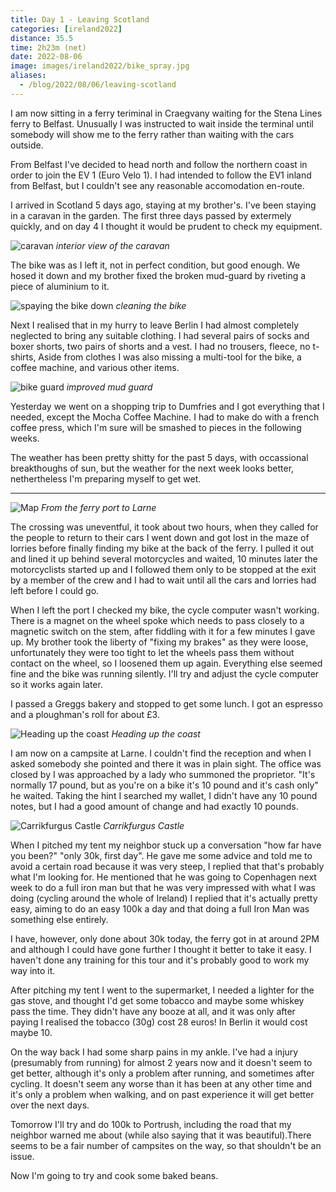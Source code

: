 ```yaml
--- 
title: Day 1 - Leaving Scotland
categories: [ireland2022]
distance: 35.5
time: 2h23m (net)
date: 2022-08-06
image: images/ireland2022/bike_spray.jpg
aliases:
  - /blog/2022/08/06/leaving-scotland
---
```


I am now sitting in a ferry teriminal in Craegvany waiting for the Stena Lines
ferry to Belfast. Unusually I was instructed to wait inside the terminal
until somebody will show me to the ferry rather than waiting with the cars
outside.

From Belfast I've decided to head north and follow the northern coast in order
to join the EV 1 (Euro Velo 1). I had intended to follow the EV1 inland from
Belfast, but I couldn't see any reasonable accomodation en-route.

I arrived in Scotland 5 days ago, staying at my brother's. I've been staying
in a caravan in the garden. The first three days passed by extermely quickly,
and on day 4 I thought it would be prudent to check my equipment.

![caravan](/images/ireland2022/caravan.jpg)
*interior view of the caravan*

The bike was as I left it, not in perfect condition, but good enough. We hosed
it down and my brother fixed the broken mud-guard by riveting a piece of
aluminium to it.

![spaying the bike down](/images/ireland2022/bike_spray.jpg)
*cleaning the bike*

Next I realised that in my hurry to leave Berlin I had almost completely
neglected to bring any suitable clothing. I had several pairs of socks and
boxer shorts, two pairs of shorts and a vest. I had no trousers, fleece, no
t-shirts, Aside from clothes I was also missing a multi-tool for the bike, a
coffee machine, and various other items.

![bike guard](/images/ireland2022/bike_guard.jpg)
*improved mud guard*

Yesterday we went on a shopping trip to Dumfries and I got everything that I
needed, except the Mocha Coffee Machine. I had to make do with a french coffee
press, which I'm sure will be smashed to pieces in the following weeks.

The weather has been pretty shitty for the past 5 days, with occassional
breakthoughs of sun, but the weather for the next week looks better,
nethertheless I'm preparing myself to get wet.

---

![Map](/images/ireland2022/20220806_map.jpg) 
*From the ferry port to Larne*

The crossing was uneventful, it took about two hours, when they called for the
people to return to their cars I went down and got lost in the maze of lorries
before finally finding my bike at the back of the ferry. I pulled it out and
lined it up behind several motorcycles and waited, 10 minutes later the
motorcyclists started up and I followed them only to be stopped at the exit by
a member of the crew and I had to wait until all the cars and lorries had left
before I could go.

When I left the port I checked my bike, the cycle computer wasn't working.
There is a magnet on the wheel spoke which needs to pass closely to a
magnetic switch on the stem, after fiddling with it for a few minutes I gave
up. My brother took the liberty of "fixing my brakes" as they were loose,
unfortunately they were too tight to let the wheels pass them without contact
on the wheel, so I loosened them up again. Everything else seemed fine and the
bike was running silently. I'll try and adjust the cycle computer so it works
again later.

I passed a Greggs bakery and stopped to get some lunch. I got an espresso and
a ploughman's roll for about £3.

![Heading up the coast](/images/ireland2022/20220806_1.jpg)
*Heading up the coast*

I am now on a campsite at Larne. I couldn't find the reception and when I
asked somebody she pointed and there it was in plain sight. The office was
closed by I was approached by a lady who summoned the proprietor. "It's normally 17
pound, but as you're on a bike it's 10 pound and it's cash only" he waited.
Taking the hint I searched my wallet, I didn't have any 10 pound notes, but I
had a good amount of change and had exactly 10 pounds.

![Carrikfurgus Castle](/images/ireland2022/20220806_2.jpg)
*Carrikfurgus Castle*

When I pitched my tent my neighbor stuck up a conversation "how far have you
been?" "only 30k, first day". He gave me some advice and told me to avoid a
certain road because it was very steep, I replied that that's probably what
I'm looking for. He mentioned that he was going to Copenhagen next week to do a
full iron man but that he was very impressed with what I was doing (cycling
around the whole of Ireland) I replied that it's actually pretty easy, aiming
to do an easy 100k a day and that doing a full Iron Man was something else
entirely.

I have, however, only done about 30k today, the ferry got in at around 2PM and
although I could have gone further I thought it better to take it easy. I
haven't done any training for this tour and it's probably good to work my way
into it.

After pitching my tent I went to the supermarket, I needed a lighter for the
gas stove, and thought I'd get some tobacco and maybe some whiskey pass the
time. They didn't have any booze at all, and it was only after paying I
realised the tobacco (30g) cost 28 euros! In Berlin it would cost maybe 10.

On the way back I had some sharp pains in my ankle. I've had a injury
(presumably from running) for almost 2 years now and it doesn't seem to get
better, although it's only a problem after running, and sometimes after
cycling. It doesn't seem any worse than it has been at any other time and it's
only a problem when walking, and on past experience it will get better over
the next days.

Tomorrow I'll try and do 100k to Portrush, including the road that my neighbor
warned me about (while also saying that it was beautiful).There seems to be a
fair number of campsites on the way, so that shouldn't be an issue.

Now I'm going to try and cook some baked beans.

